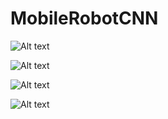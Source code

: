 ﻿# MobileRobotCNN

![Alt text](<CQ Huynh Minh Khanh - Ung dung xu ly anh va mang no ron tich chap dieu khien robot giao hang-140-143 (1)_pages-to-jpg-0001-1.jpg>)

![Alt text](<CQ Huynh Minh Khanh - Ung dung xu ly anh va mang no ron tich chap dieu khien robot giao hang-140-143 (1)_pages-to-jpg-0002-1.jpg>)

![Alt text](<CQ Huynh Minh Khanh - Ung dung xu ly anh va mang no ron tich chap dieu khien robot giao hang-140-143 (1)_pages-to-jpg-0003-1.jpg>)

![Alt text](<CQ Huynh Minh Khanh - Ung dung xu ly anh va mang no ron tich chap dieu khien robot giao hang-140-143 (1)_pages-to-jpg-0004-1.jpg>)
